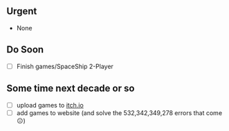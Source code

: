 ## Urgent
* None
## Do Soon
- [ ] Finish games/SpaceShip 2-Player
## Some time next decade or so
- [ ] upload games to [itch.io](https://itch.io/)
- [ ] add games to website (and solve the 532,342,349,278 errors that come :neutral_face:)
